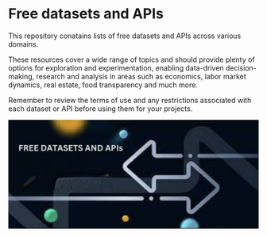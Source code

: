 # Free datasets and APIs

This repository conatains lists of free datasets and APIs across various domains. 

These resources cover a wide range of topics and should provide plenty of options for exploration and experimentation, enabling data-driven decision-making, research and analysis in areas such as economics, labor market dynamics, real estate, food transparency and much more.

Remember to review the terms of use and any restrictions associated with each dataset or API before using them for your projects.



![alt text](image.png)